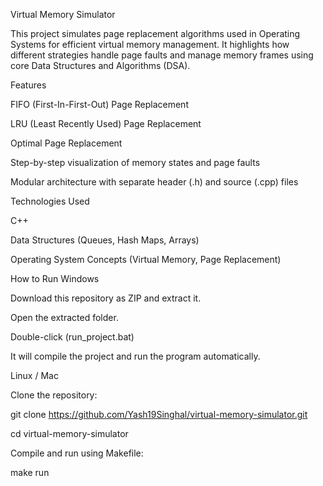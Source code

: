 Virtual Memory Simulator

This project simulates page replacement algorithms used in Operating Systems for efficient virtual memory management. It highlights how different strategies handle page faults and manage memory frames using core Data Structures and Algorithms (DSA).

Features

FIFO (First-In-First-Out) Page Replacement

LRU (Least Recently Used) Page Replacement

Optimal Page Replacement

Step-by-step visualization of memory states and page faults

Modular architecture with separate header (.h) and source (.cpp) files

Technologies Used

C++

Data Structures (Queues, Hash Maps, Arrays)

Operating System Concepts (Virtual Memory, Page Replacement)






How to Run
Windows 

Download this repository as ZIP and extract it.

Open the extracted folder.

Double-click (run_project.bat)

It will compile the project and run the program automatically.




Linux / Mac

Clone the repository:

git clone https://github.com/Yash19Singhal/virtual-memory-simulator.git

cd virtual-memory-simulator


Compile and run using Makefile:

make run
